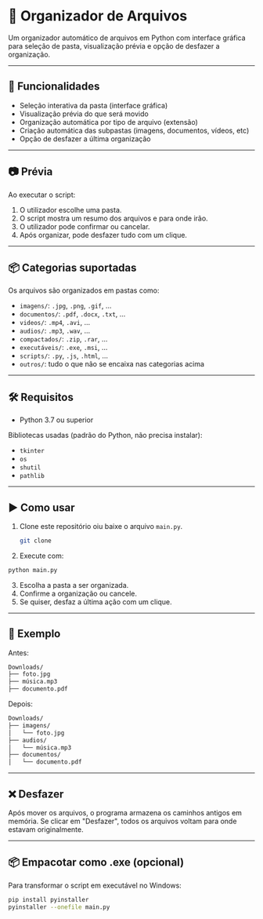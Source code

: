 # 📂 Organizador de Arquivos

Um organizador automático de arquivos em Python com interface gráfica para seleção de pasta, visualização prévia e opção de desfazer a organização.

---

## 🚀 Funcionalidades

- Seleção interativa da pasta (interface gráfica)
- Visualização prévia do que será movido
- Organização automática por tipo de arquivo (extensão)
- Criação automática das subpastas (imagens, documentos, vídeos, etc)
- Opção de desfazer a última organização

---

## 📷 Prévia

Ao executar o script:

1. O utilizador escolhe uma pasta.
2. O script mostra um resumo dos arquivos e para onde irão.
3. O utilizador pode confirmar ou cancelar.
4. Após organizar, pode desfazer tudo com um clique.

---

## 📦 Categorias suportadas

Os arquivos são organizados em pastas como:

- `imagens/`: `.jpg`, `.png`, `.gif`, ...
- `documentos/`: `.pdf`, `.docx`, `.txt`, ...
- `videos/`: `.mp4`, `.avi`, ...
- `audios/`: `.mp3`, `.wav`, ...
- `compactados/`: `.zip`, `.rar`, ...
- `executáveis/`: `.exe`, `.msi`, ...
- `scripts/`: `.py`, `.js`, `.html`, ...
- `outros/`: tudo o que não se encaixa nas categorias acima

---

## 🛠️ Requisitos

- Python 3.7 ou superior

Bibliotecas usadas (padrão do Python, não precisa instalar):

- `tkinter`
- `os`
- `shutil`
- `pathlib`

---

## ▶️ Como usar

1. Clone este repositório oiu baixe o arquivo `main.py`.
   ```bash
   git clone
   
3. Execute com:

```bash
python main.py
```
3. Escolha a pasta a ser organizada.
4. Confirme a organização ou cancele.
5. Se quiser, desfaz a última ação com um clique.

---

## 🧪 Exemplo
Antes:

```bash
Downloads/
├── foto.jpg
├── música.mp3
├── documento.pdf
```
Depois:

```bash
Downloads/
├── imagens/
│   └── foto.jpg
├── audios/
│   └── música.mp3
├── documentos/
│   └── documento.pdf
```

---

## ❌ Desfazer
Após mover os arquivos, o programa armazena os caminhos antigos em memória. Se clicar em "Desfazer", todos os arquivos voltam para onde estavam originalmente.

---

## 📦 Empacotar como .exe (opcional)
Para transformar o script em executável no Windows:

```bash
pip install pyinstaller
pyinstaller --onefile main.py
```

